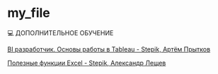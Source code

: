 # my_file

💻 ДОПОЛНИТЕЛЬНОЕ ОБУЧЕНИЕ

[BI разработчик. Основы работы в Tableau - Stepik, Артём Прытков](https://stepik.org/course/56280/syllabus)

[Полезные функции Excel - Stepik, Александр Лещев](https://stepik.org/course/3554/syllabus)
